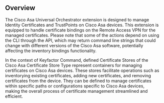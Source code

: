 ## Overview

The Cisco Asa Universal Orchestrator extension is designed to manage Identity Certificates and TrustPoints on Cisco Asa devices. This extension is equipped to handle certificate bindings on the Remote Access VPN for the managed certificates. Please note that some of the actions depend on using the CLI through the API, which may return command line strings that could change with different versions of the Cisco Asa software, potentially affecting the inventory bindings functionality.

In the context of Keyfactor Command, defined Certificate Stores of the Cisco Asa Certificate Store Type represent containers for managing certificates on Cisco Asa devices. These stores facilitate operations such as inventorying existing certificates, adding new certificates, and removing certificates from the device. They can be defined to manage certificates within specific paths or configurations specific to Cisco Asa devices, making the overall process of certificate management streamlined and efficient.

